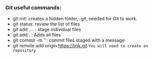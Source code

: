 ### Git useful commands:
- git init: creates a hidden folder, .git, needed for Git to work.
- git status: review the list of files
- git add <fileName1> <fileName2> .... : stage individual files 
- git add . : Adds all files
- git commit -m '<message>': commit files staged with a message
- git remote add origin https://link.git `You will need to create an repository`
